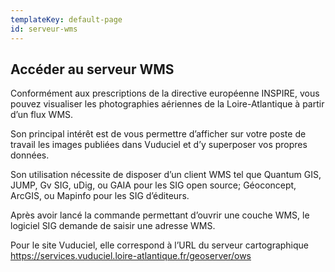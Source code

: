 ```yaml
---
templateKey: default-page
id: serveur-wms
---
```

## Accéder au serveur WMS

Conformément aux prescriptions de la directive européenne INSPIRE, vous pouvez visualiser les photographies aériennes de la Loire-Atlantique à partir d’un flux WMS.

Son principal intérêt est de vous permettre d’afficher sur votre poste de travail les images publiées dans Vuduciel et d’y superposer vos propres données.

Son utilisation nécessite de disposer d’un client WMS tel que Quantum GIS, JUMP, Gv SIG, uDig, ou GAIA pour les SIG open source; Géoconcept, ArcGIS, ou Mapinfo pour les SIG d’éditeurs.

Après avoir lancé la commande permettant d’ouvrir une couche WMS, le logiciel SIG demande de saisir une adresse WMS.

Pour le site Vuduciel, elle correspond à l’URL du serveur cartographique <https://services.vuduciel.loire-atlantique.fr/geoserver/ows>
